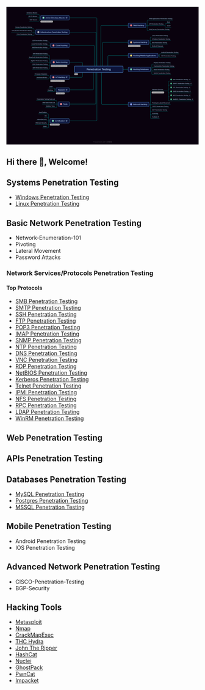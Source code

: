 

![Logo](./profile/images/Penetration_Testing.png)

## Hi there 👋, Welcome!



## Systems Penetration Testing

- [Windows Penetration Testing](https://www.poplabsec.com/windows-penetration-testing/ "Windows Penetration Testing")
- [Linux Penetration Testing](https://www.poplabsec.com/linux-penetration-testing/ "Linux Penetration Testing")

## Basic Network Penetration Testing

- Network-Enumeration-101
- Pivoting
- Lateral Movement
- Password Attacks

### Network Services/Protocols Penetration Testing

#### Top Protocols

- [SMB Penetration Testing](https://www.poplabsec.com/smb-penetration-testing/ "SMB Penetration Testing")
- [SMTP Penetration Testing](https://www.poplabsec.com/smtp-penetration-testing/ "SMTP Penetration Testing")
- [SSH Penetration Testing](https://www.poplabsec.com/ssh-penetration-testing/ "SSH Penetration Testing")
- [FTP Penetration Testing](https://www.poplabsec.com/ftp-penetration-testing/ "FTP Penetration Testing")
- [POP3 Penetration Testing](https://www.poplabsec.com/pop3-penetration-testing/ "POP3 Penetration Testing")
- [IMAP Penetration Testing](https://www.poplabsec.com/imap-penetration-testing/ "IMAP Penetration Testing")
- [SNMP Penetration Testing](https://www.poplabsec.com/snmp-penetration-testing/ "SNMP Penetration Testing")
- [NTP Penetration Testing](https://www.poplabsec.com/ntp-penetration-testing/ "NTP Penetration Testing")
- [DNS Penetration Testing](https://www.poplabsec.com/dns-penetration-testing/ "DNS Penetration Testing")
- [VNC Penetration Testing](https://www.poplabsec.com/vnc-penetration-testing/ "VNC Penetration Testing")
- [RDP Penetration Testing](https://www.poplabsec.com/rdp-penetration-testing/ "RDP Penetration Testing")
- [NetBIOS Penetration Testing](https://www.poplabsec.com/netbios-penetration-testing/ "NetBIOS Penetration Testing")
- [Kerberos Penetration Testing](https://www.poplabsec.com/kerberos-penetration-testing/ "Kerberos Penetration Testing")
- [Telnet Penetration Testing](https://www.poplabsec.com/telnet-penetration-testing/ "Telnet Penetration Testing")
- [IPMI Penetration Testing](https://www.poplabsec.com/ipmi-penetration-testing/ "IPMI Penetration Testing")
- [NFS Penetration Testing](https://www.poplabsec.com/nfs-penetration-testing/ "NFS Penetration Testing")
- [RPC Penetration Testing](https://www.poplabsec.com/rpc-penetration-testing/ "RPC Penetration Testing")
- [LDAP Penetration Testing](https://www.poplabsec.com/ldap-penetration-testing/ "LDAP Penetration Testing")
- [WinRM Penetration Testing](https://www.poplabsec.com/winrm-penetration-testing/ "WinRM Penetration Testing")


## Web Penetration Testing
## APIs Penetration Testing

## Databases Penetration Testing
- [MySQL Penetration Testing](https://www.poplabsec.com/mysql-penetration-testing/ "MySQL Penetration Testing")
- [Postgres Penetration Testing](https://www.poplabsec.com/postgres-penetration-testing/ "Postgres Penetration Testing")
- [MSSQL Penetration Testing](https://www.poplabsec.com/mssql-penetration-testing/ "MSSQL Penetration Testing")

## Mobile Penetration Testing
- Android Penetration Testing
- IOS Penetration Testing


## Advanced Network Penetration Testing
- CISCO-Penetration-Testing
- BGP-Security



## Hacking Tools

- [Metasploit](https://www.poplabsec.com/smb-penetration-testing/ "Metasploit")
- [Nmap](https://www.poplabsec.com/smb-penetration-testing/ "Nmap")
- [CrackMapExec](https://www.poplabsec.com/smb-penetration-testing/ "CrackMapExec")
- [THC Hydra](https://www.poplabsec.com/smb-penetration-testing/ "THC Hydra")
- [John The Ripper](https://www.poplabsec.com/smb-penetration-testing/ "John The Ripper")
- [HashCat](https://www.poplabsec.com/smb-penetration-testing/ "HashCat")
- [Nuclei](https://www.poplabsec.com/smb-penetration-testing/ "Nuclei")
- [GhostPack](https://www.poplabsec.com/smb-penetration-testing/ "GhostPack")
- [PwnCat](https://www.poplabsec.com/smb-penetration-testing/ "PwnCat")
- [Impacket](https://www.poplabsec.com/smb-penetration-testing/ "Impacket")